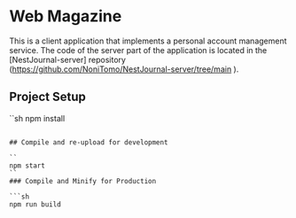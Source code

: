 # Web Magazine

This is a client application that implements a personal account management service.
The code of the server part of the application is located in the [NestJournal-server] repository (https://github.com/NoniTomo/NestJournal-server/tree/main ).

## Project Setup

``sh
npm install

````

## Compile and re-upload for development

``
npm start
``
### Compile and Minify for Production

```sh
npm run build
````
